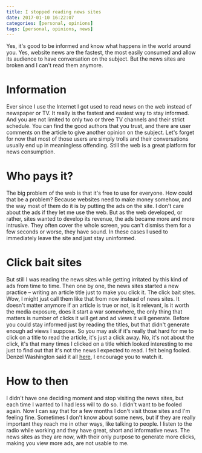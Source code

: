 ```yaml
---
title: I stopped reading news sites
date: 2017-01-10 16:22:07
categories: [personal, opinions]
tags: [personal, opinions, news]
---
```

Yes, it's good to be informed and know what happens in the world around you. Yes, website news are the fastest, the most easily consumed and allow its audience to have conversation on the subject. But the news sites are broken and I can't read them anymore.
<!--more-->

# Information
Ever since I use the Internet I got used to read news on the web instead of newspaper or TV. It really is the fastest and easiest way to stay informed. And you are not limited to only two or three TV channels and their strict schedule. You can find the good authors that you trust, and there are user comments on the article to give another opinion on the subject. Let's forget for now that most of those users are simply trolls and their conversations usually end up in meaningless offending. Still the web is a great platform for news consumption.

# Who pays it?
The big problem of the web is that it's free to use for everyone. How could that be a problem? Because websites need to make money somehow, and the way most of them do it is by putting the ads on the site. I don't care about the ads if they let me use the web. But as the web developed, or rather, sites wanted to develop its revenue, the ads became more and more intrusive. They often cover the whole screen, you can't dismiss them for a few seconds or worse, they have sound. In these cases I used to immediately leave the site and just stay uninformed.

# Click bait sites
But still I was reading the news sites while getting irritated by this kind of ads from time to time. Then one by one, the news sites started a new practice – writing an article title just to make you click it. The click bait sites. Wow, I might just call them like that from now instead of news sites. It doesn't matter anymore if an article is true or not, is it relevant, is it worth the media exposure, does it start a war somewhere, the only thing that matters is number of clicks it will get and ad views it will generate. Before you could stay informed just by reading the titles, but that didn't generate enough ad views I suppose. So you may ask if it's really that hard for me to click on a title to read the article, it's just a click away. No, it's not about the click, it's that many times I clicked on a title which looked interesting to me just to find out that it's not the news I expected to read. I felt being fooled. Denzel Washington said it all [here](https://www.cnsnews.com/blog/michael-w-chapman/denzel-washington-media-if-you-read-newspaper-youre-misinformed), I encourage you to watch it.

# How to then
I didn't have one deciding moment and stop visiting the news sites, but each time I wanted to I had less will to do so. I didn't want to be fooled again. Now I can say that for a few months I don't visit those sites and I'm feeling fine. Sometimes I don't know about some news, but if they are really important they reach me in other ways, like talking to people. I listen to the radio while working and they have great, short and informative news. The news sites as they are now, with their only purpose to generate more clicks, making you view more ads, are not usable to me.
